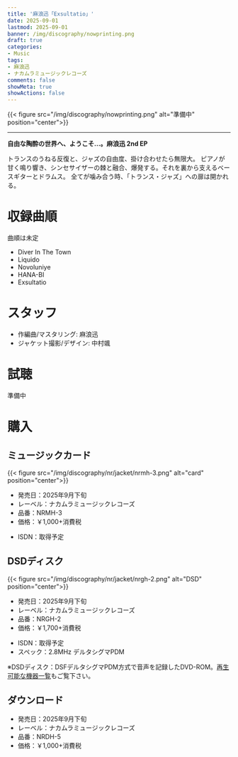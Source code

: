 ```yaml
---
title: '麻浪迅「Exsultatio」'
date: 2025-09-01
lastmod: 2025-09-01
banner: /img/discography/nowprinting.png
draft: true
categories:
- Music
tags:
- 麻浪迅
- ナカムラミュージックレコーズ
comments: false
showMeta: true
showActions: false
---
```


<!-- {{< figure src="/img/discography/nr/tsukikage.png" alt="月影" position="center">}} -->
{{< figure src="/img/discography/nowprinting.png" alt="準備中" position="center">}}

-----

**自由な陶酔の世界へ、ようこそ…。麻浪迅 2nd EP**

トランスのうねる反復と、ジャズの自由度、掛け合わせたら無限大。
ピアノが甘く鳴り響き、シンセサイザーの棘と融合、爆発する。それを裏から支えるベースギターとドラムス。
全てが噛み合う時、「トランス・ジャズ」への扉は開かれる。 

# 収録曲順
曲順は未定
- Diver In The Town
- Liquido
- Novoluniye
- HANA-BI
- Exsultatio

# スタッフ
- 作編曲/マスタリング: 麻浪迅
- ジャケット撮影/デザイン: 中村颯

# 試聴
準備中

# 購入
## ミュージックカード
{{< figure src="/img/discography/nr/jacket/nrmh-3.png" alt="card" position="center">}}

- 発売日：2025年9月下旬
- レーベル：ナカムラミュージックレコーズ
- 品番：NRMH-3
- 価格：￥1,000+消費税
<!--- ISDN：[278-4-861670-09-8](https://isdn.jp/2784861670098)-->
- ISDN：取得予定

<!--
<a href="https://nmimusic.booth.pm/items/7267743" target="_blank"><img src="/img/banner/nmi_music_store.png" alt="NMI MUSIC STORE"></a>
<a href="https://www.melonbooks.co.jp/detail/detail.php?product_id=2527472" target="_blank"><img src="/img/banner/melon_banner.gif" alt="メロンブックス"></a>
-->

## DSDディスク
{{< figure src="/img/discography/nr/jacket/nrgh-2.png" alt="DSD" position="center">}}

- 発売日：2025年9月下旬
- レーベル：ナカムラミュージックレコーズ
- 品番：NRGH-2
- 価格：￥1,700+消費税
<!--- ISDN：[278-4-861670-04-3](https://isdn.jp/2784861670043)-->
- ISDN：取得予定
- スペック：2.8MHz デルタシグマPDM

<!--
<a href="https://nmimusic.booth.pm/items/6308487" target="_blank"><img src="/img/banner/nmi_music_store.png" alt="NMI MUSIC STORE"></a>
-->

※DSDディスク：DSFデルタシグマPDM方式で音声を記録したDVD-ROM。[再生可能な機器一覧](https://nmimusic.github.io/dsd-disc-compatible-list)もご覧下さい。

## ダウンロード
- 発売日：2025年9月下旬
- レーベル：ナカムラミュージックレコーズ
- 品番：NRDH-5
- 価格：￥1,000+消費税

<!--
<a href="https://jinasanami.bandcamp.com/album/exsultatio" target="_blank"><img src="/img/banner/bandcamp.png" alt="Bandcamp"></a>
<a href="https://www.dlsite.com/home/work/=/product_id/RJxxxx.html" target="_blank"><img src="/img/banner/dlsite.jpg" alt="DLsite"></a>
-->
